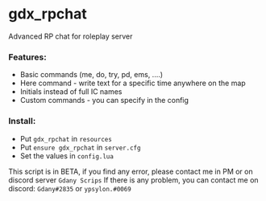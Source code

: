 # gdx_rpchat
Advanced RP chat for roleplay server

### Features:
- Basic commands (me, do, try, pd, ems, ....)
- Here command - write text for a specific time anywhere on the map
- Initials instead of full IC names
- Custom commands - you can specify in the config

### Install:
- Put `gdx_rpchat` in `resources`
- Put `ensure gdx_rpchat` in `server.cfg`
- Set the values in `config.lua`


This script is in BETA, if you find any error, please contact me in PM or on discord server `Gdany Scrips`
If there is any problem, you can contact me on discord: `Gdany#2835` or `ypsylon.#0069`
